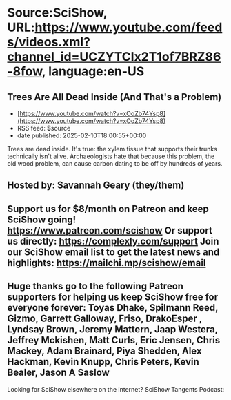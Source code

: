 # Source:SciShow, URL:https://www.youtube.com/feeds/videos.xml?channel_id=UCZYTClx2T1of7BRZ86-8fow, language:en-US

## Trees Are All Dead Inside (And That's a Problem)
 - [https://www.youtube.com/watch?v=xOoZb74Ysp8](https://www.youtube.com/watch?v=xOoZb74Ysp8)
 - RSS feed: $source
 - date published: 2025-02-10T18:00:55+00:00

Trees are dead inside. It's true: the xylem tissue that supports their trunks technically isn't alive. Archaeologists hate that because this problem, the old wood problem, can cause carbon dating to be off by hundreds of years.

Hosted by: Savannah Geary (they/them)
----------
Support us for $8/month on Patreon and keep SciShow going!
https://www.patreon.com/scishow
Or support us directly: https://complexly.com/support
Join our SciShow email list to get the latest news and highlights: 
https://mailchi.mp/scishow/email
----------
Huge thanks go to the following Patreon supporters for helping us keep SciShow free for everyone forever: Toyas Dhake, Spilmann Reed, Gizmo, Garrett Galloway, Friso, DrakoEsper , Lyndsay Brown, Jeremy Mattern, Jaap Westera, Jeffrey Mckishen, Matt Curls, Eric Jensen, Chris Mackey, Adam Brainard, Piya Shedden, Alex Hackman, Kevin Knupp, Chris Peters, Kevin Bealer, Jason A Saslow
----------
Looking for SciShow elsewhere on the internet?
SciShow Tangents Podcast:


